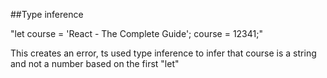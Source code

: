 ##Type inference

"let course = 'React - The Complete Guide';
course = 12341;" 

This creates an error, ts used type inference to infer that course is a string and not a number based on the first "let"